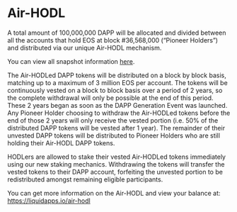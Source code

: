 Air-HODL
========
A total amount of 100,000,000 DAPP will be allocated and divided between all the accounts that hold EOS at block #36,568,000 (“Pioneer Holders”) and distributed via our unique Air-HODL mechanism.

You can view all snapshot information [here](https://docs.google.com/spreadsheets/d/1qR6RLOU7n9ccNBcWXLz8K9QjDbjkT0Up2sUFZn0T_Hs/edit#gid=130748530).

The Air-HODLed DAPP tokens will be distributed on a block by block basis, matching up to a maximum of 3 million EOS per account. The tokens will be continuously vested on a block to block basis over a period of 2 years, so the complete withdrawal will only be possible at the end of this period. These 2 years began as soon as the DAPP Generation Event was launched. Any Pioneer Holder choosing to withdraw the Air-HODLed tokens before the end of those 2 years will only receive the vested portion (i.e. 50% of the distributed DAPP tokens will be vested after 1 year). The remainder of their unvested DAPP tokens will be distributed to Pioneer Holders who are still holding their Air-HODL DAPP tokens.

HODLers are allowed to stake their vested Air-HODLed tokens immediately using our new staking mechanics. Withdrawing the tokens will transfer the vested tokens to their DAPP account, forfeiting the unvested portion to be redistributed amongst remaining eligible participants.

You can get more information on the Air-HODL and view your balance at: https://liquidapps.io/air-hodl